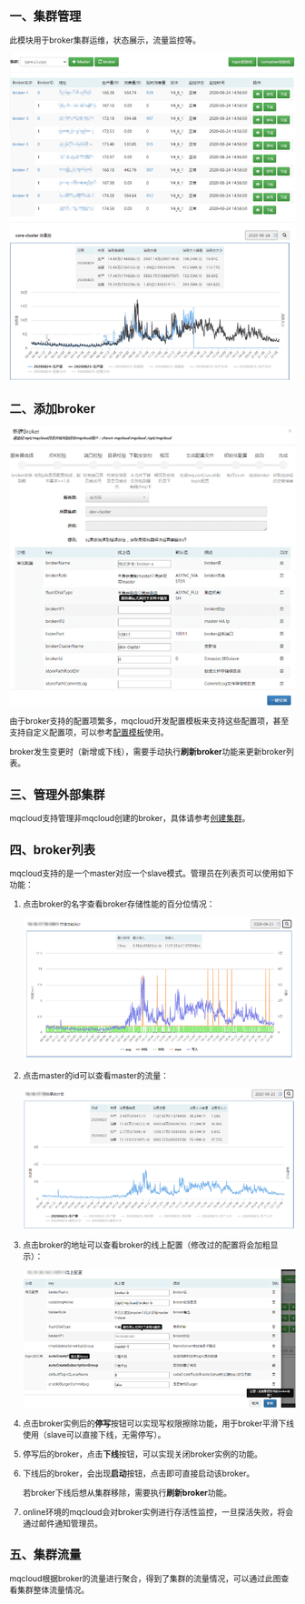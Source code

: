## 一、<span id="clusterList">集群管理</span>

此模块用于broker集群运维，状态展示，流量监控等。

![](img/cluster.png)

## 二、<span id="addbroker">添加broker</span>

![](img/add_master.png)

由于broker支持的配置项繁多，mqcloud开发配置模板来支持这些配置项，甚至支持自定义配置项，可以参考[配置模板](./brokerConfig)使用。

broker发生变更时（新增或下线），需要手动执行**刷新broker**功能来更新broker列表。

## 三、<span id="ext">管理外部集群</span>

mqcloud支持管理非mqcloud创建的broker，具体请参考[创建集群](https://github.com/sohutv/mqcloud/wiki/%E5%88%9B%E5%BB%BA%E9%9B%86%E7%BE%A4)。

## 四、<span id="brokerList">broker列表</span>

mqcloud支持的是一个master对应一个slave模式。管理员在列表页可以使用如下功能：

1. 点击broker的名字查看broker存储性能的百分位情况：

   ![](img/brokerPerf.png)

2. 点击master的id可以查看master的流量：

   ![](img/brokerTraffic.png)

3. 点击broker的地址可以查看broker的线上配置（修改过的配置将会加粗显示）：

   ![](img/brokerOnlineConfig.png)

4. 点击broker实例后的**停写**按钮可以实现写权限擦除功能，用于broker平滑下线使用（slave可以直接下线，无需停写）。

5. 停写后的broker，点击**下线**按钮，可以实现关闭broker实例的功能。

6. 下线后的broker，会出现**启动**按钮，点击即可直接启动该broker。

   若broker下线后想从集群移除，需要执行**刷新broker**功能。

7. online环境的mqcloud会对broker实例进行存活性监控，一旦探活失败，将会通过邮件通知管理员。

## 五、<span id="clusterTraffic">集群流量</span>

mqcloud根据broker的流量进行聚合，得到了集群的流量情况，可以通过此图查看集群整体流量情况。